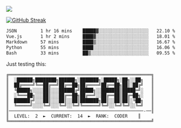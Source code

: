 ![](http://github-profile-summary-cards.vercel.app/api/cards/profile-details?username=sivori&theme=nightowl)

<a href="https://git.io/streak-stats"><img src="https://streak-stats.demolab.com?user=sivori&theme=nightowl&card_width=700&card_height=200" alt="GitHub Streak" /></a>

<!--START_SECTION:waka-->

```txt
JSON         1 hr 16 mins    █████▓░░░░░░░░░░░░░░░░░░░   22.10 %
Vue.js       1 hr 2 mins     ████▓░░░░░░░░░░░░░░░░░░░░   18.01 %
Markdown     57 mins         ████▒░░░░░░░░░░░░░░░░░░░░   16.67 %
Python       55 mins         ████░░░░░░░░░░░░░░░░░░░░░   16.06 %
Bash         33 mins         ██▒░░░░░░░░░░░░░░░░░░░░░░   09.55 %
```

<!--END_SECTION:waka-->

Just testing this:

<!--START_SECTION:streak-->


```
╔══════════════════════════════════════════════════════╗
║  ░██████╗████████╗██████╗░███████╗░█████╗░██╗░░██╗   ║
║  ██╔════╝╚══██╔══╝██╔══██╗██╔════╝██╔══██╗██║░██╔╝   ║
║  ╚█████╗░░░░██║░░░██████╔╝█████╗░░███████║█████═╝░   ║
║  ░╚═══██╗░░░██║░░░██╔══██╗██╔══╝░░██╔══██║██╔═██╗░   ║
║  ██████╔╝░░░██║░░░██║░░██║███████╗██║░░██║██║░╚██╗   ║
║  ╚═════╝░░░░╚═╝░░░╚═╝░░╚═╝╚══════╝╚═╝░░╚═╝╚═╝░░╚═╝   ║
║───────────────────────────────────────────────────-──║
║  LEVEL:  2  ►  CURRENT:  14  ►  RANK:  CODER    ║
╚══════════════════════════════════════════════════════╝
```

<!--END_SECTION:streak-->
